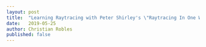 ```yaml
---
layout: post
title:  "Learning Raytracing with Peter Shirley's \"Raytracing In One Weekend\""
date:   2019-05-25
author: Christian Robles
published: false
---
```


